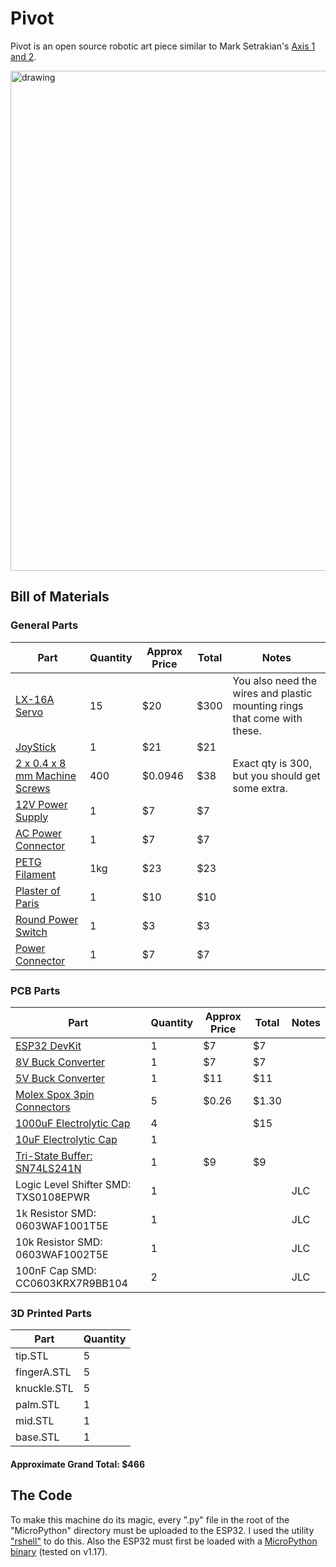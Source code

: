 # Pivot
Pivot is an open source robotic art piece similar to Mark Setrakian's [Axis 1 and 2](https://www.youtube.com/watch?v=NsFBHqbNKvA&t=72s).


<img src="https://github.com/neutronztar/RoboClaw/blob/main/media/frontimage.png?raw=true" alt="drawing" width="800" />

## Bill of Materials
### General Parts
| Part                                   | Quantity    | Approx Price   | Total | Notes |
|----------------------------------------|-------------|----------------|------|-------|
| [LX-16A Servo](https://smile.amazon.com/gp/product/B073XY5NT1/ref=ppx_yo_dt_b_search_asin_title?ie=UTF8&psc=1)    | 15          | $20            | $300 | You also need the wires and plastic mounting rings that come with these.
| [JoyStick](https://smile.amazon.com/dp/B08CGYGMJL?psc=1&ref=ppx_yo2_dt_b_product_details) | 1 | $21 | $21 |
| [2 x 0.4 x 8 mm Machine Screws](https://www.boltdepot.com/Metric_socket_cap_Class_12.9_alloy_steel_black_oxide_finish_2mm_x_0.4mm.aspx?Selected=13324) | 400 | $0.0946 | $38 | Exact qty is 300, but you should get some extra. |
| [12V Power Supply](https://www.ebay.com/itm/153588427332) | 1 | $7 | $7 |
| [AC Power Connector](https://smile.amazon.com/dp/B00H8QL53A?psc=1&ref=ppx_yo2_dt_b_product_details) | 1 | $7 | $7 |
| [PETG Filament](https://smile.amazon.com/gp/product/B07PGYHYV8/ref=ppx_yo_dt_b_search_asin_title?ie=UTF8&psc=1) | 1kg | $23 | $23 |  |
| [Plaster of Paris](https://smile.amazon.com/Dap-Plaster-Paris-20-Min/dp/B008SR3W1G/ref=sr_1_4?crid=1MEP5MWMSY1YV&keywords=plaster+of+paris&qid=1642203001&sprefix=plaster+of+paris%2Caps%2C111&sr=8-4) | 1 | $10 | $10 |  |
| [Round Power Switch](https://www.ebay.com/itm/203485577266?hash=item2f60af8032:g:Sh4AAOSwmDtgvNwT) | 1 | $3 | $3 |  |
| [Power Connector](https://smile.amazon.com/gp/product/B07DCXKNXQ/ref=ppx_yo_dt_b_search_asin_title?ie=UTF8&psc=1) | 1 | $7 | $7 |  |

### PCB Parts
| Part                                   | Quantity    | Approx Price   | Total | Notes |
|----------------------------------------|-------------|----------------|------|-------|
| [ESP32 DevKit](https://smile.amazon.com/gp/product/B086MLNH7N/ref=ppx_yo_dt_b_search_asin_title?ie=UTF8&psc=1)    | 1           | $7             | $7 |
| [8V Buck Converter](https://smile.amazon.com/dp/B07BDDMGLG?ref=ppx_yo2_dt_b_product_details&th=1) | 1 | $7 | $7 |
| [5V Buck Converter](https://smile.amazon.com/gp/product/B01MQGMOKI/ref=ppx_yo_dt_b_search_asin_title?ie=UTF8&th=1) | 1 | $11 | $11 |
| [Molex Spox 3pin Connectors](https://www.mouser.com/ProductDetail/Molex/35301-0340?qs=sGAEpiMZZMskC5GgilGuvsx2BO7CxsBR&countrycode=US&currencycode=USD) | 5 | $0.26 | $1.30 | |
| [1000uF Electrolytic Cap](https://smile.amazon.com/dp/B06XRDWF5X?psc=1&ref=ppx_yo2_dt_b_product_details) | 4 |  | $15 |  |
| [10uF Electrolytic Cap](https://smile.amazon.com/dp/B06XRDWF5X?psc=1&ref=ppx_yo2_dt_b_product_details) | 1 |   |  |  |
| [Tri-State Buffer: SN74LS241N](https://smile.amazon.com/gp/product/B08FZVPJD9/ref=ppx_yo_dt_b_search_asin_title?ie=UTF8&psc=1) | 1 | $9 | $9 |  |
| Logic Level Shifter SMD: TXS0108EPWR | 1 |   |  | JLC |
| 1k Resistor SMD: 0603WAF1001T5E | 1 |  |  | JLC |
| 10k Resistor SMD: 0603WAF1002T5E | 1 |  |  | JLC |
| 100nF Cap SMD: CC0603KRX7R9BB104 | 2 |  |  | JLC |

### 3D Printed Parts
| Part | Quantity |
|------|------|
| tip.STL | 5 |
| fingerA.STL | 5 |
| knuckle.STL | 5 |
| palm.STL | 1 |
| mid.STL | 1 |
| base.STL | 1 |

#### Approximate Grand Total: $466


## The Code
To make this machine do its magic, every ".py" file in the root of the "MicroPython" directory must be uploaded to the ESP32. I used the utility ["rshell"](https://pypi.org/project/rshell/) to do this. Also the ESP32 must first be loaded with a [MicroPython binary](https://micropython.org/download/esp32/) (tested on v1.17).